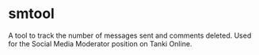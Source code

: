 # smtool
A tool to track the number of messages sent and comments deleted. Used for the Social Media Moderator position on Tanki Online.
